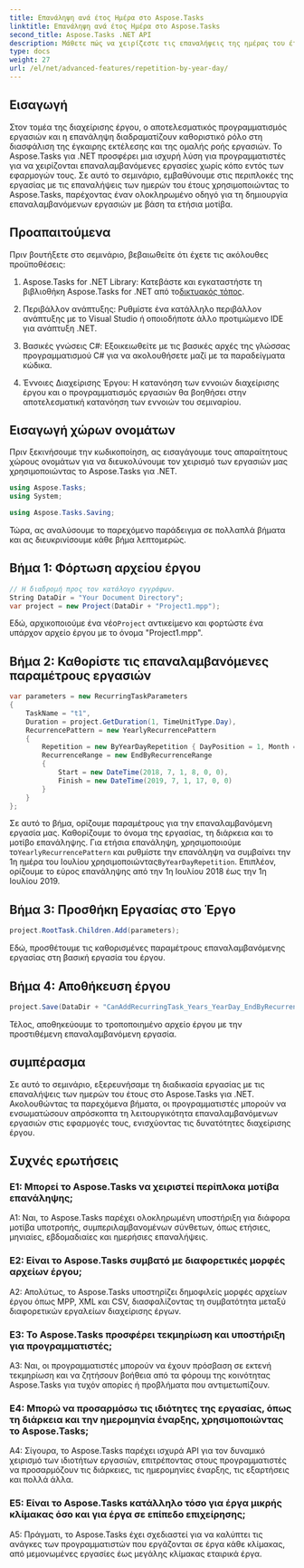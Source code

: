 ```yaml
---
title: Επανάληψη ανά έτος Ημέρα στο Aspose.Tasks
linktitle: Επανάληψη ανά έτος Ημέρα στο Aspose.Tasks
second_title: Aspose.Tasks .NET API
description: Μάθετε πώς να χειρίζεστε τις επαναλήψεις της ημέρας του έτους στο Aspose.Tasks για .NET για να βελτιστοποιήσετε αποτελεσματικά τη διαχείριση επαναλαμβανόμενων εργασιών.
type: docs
weight: 27
url: /el/net/advanced-features/repetition-by-year-day/
---
```

## Εισαγωγή

Στον τομέα της διαχείρισης έργου, ο αποτελεσματικός προγραμματισμός εργασιών και η επανάληψη διαδραματίζουν καθοριστικό ρόλο στη διασφάλιση της έγκαιρης εκτέλεσης και της ομαλής ροής εργασιών. Το Aspose.Tasks για .NET προσφέρει μια ισχυρή λύση για προγραμματιστές για να χειρίζονται επαναλαμβανόμενες εργασίες χωρίς κόπο εντός των εφαρμογών τους. Σε αυτό το σεμινάριο, εμβαθύνουμε στις περιπλοκές της εργασίας με τις επαναλήψεις των ημερών του έτους χρησιμοποιώντας το Aspose.Tasks, παρέχοντας έναν ολοκληρωμένο οδηγό για τη δημιουργία επαναλαμβανόμενων εργασιών με βάση τα ετήσια μοτίβα.

## Προαπαιτούμενα

Πριν βουτήξετε στο σεμινάριο, βεβαιωθείτε ότι έχετε τις ακόλουθες προϋποθέσεις:

1.  Aspose.Tasks for .NET Library: Κατεβάστε και εγκαταστήστε τη βιβλιοθήκη Aspose.Tasks for .NET από το[δικτυακός τόπος](https://releases.aspose.com/tasks/net/).
   
2. Περιβάλλον ανάπτυξης: Ρυθμίστε ένα κατάλληλο περιβάλλον ανάπτυξης με το Visual Studio ή οποιοδήποτε άλλο προτιμώμενο IDE για ανάπτυξη .NET.

3. Βασικές γνώσεις C#: Εξοικειωθείτε με τις βασικές αρχές της γλώσσας προγραμματισμού C# για να ακολουθήσετε μαζί με τα παραδείγματα κώδικα.

4. Έννοιες Διαχείρισης Έργου: Η κατανόηση των εννοιών διαχείρισης έργου και ο προγραμματισμός εργασιών θα βοηθήσει στην αποτελεσματική κατανόηση των εννοιών του σεμιναρίου.

## Εισαγωγή χώρων ονομάτων

Πριν ξεκινήσουμε την κωδικοποίηση, ας εισαγάγουμε τους απαραίτητους χώρους ονομάτων για να διευκολύνουμε τον χειρισμό των εργασιών μας χρησιμοποιώντας το Aspose.Tasks για .NET.

```csharp
using Aspose.Tasks;
using System;

using Aspose.Tasks.Saving;

```

Τώρα, ας αναλύσουμε το παρεχόμενο παράδειγμα σε πολλαπλά βήματα και ας διευκρινίσουμε κάθε βήμα λεπτομερώς.

## Βήμα 1: Φόρτωση αρχείου έργου

```csharp
// Η διαδρομή προς τον κατάλογο εγγράφων.
String DataDir = "Your Document Directory";
var project = new Project(DataDir + "Project1.mpp");
```

 Εδώ, αρχικοποιούμε ένα νέο`Project` αντικείμενο και φορτώστε ένα υπάρχον αρχείο έργου με το όνομα "Project1.mpp".

## Βήμα 2: Καθορίστε τις επαναλαμβανόμενες παραμέτρους εργασιών

```csharp
var parameters = new RecurringTaskParameters
{
    TaskName = "t1",
    Duration = project.GetDuration(1, TimeUnitType.Day),
    RecurrencePattern = new YearlyRecurrencePattern
    {
        Repetition = new ByYearDayRepetition { DayPosition = 1, Month = Month.July },
        RecurrenceRange = new EndByRecurrenceRange
        {
            Start = new DateTime(2018, 7, 1, 8, 0, 0),
            Finish = new DateTime(2019, 7, 1, 17, 0, 0)
        }
    }
};
```

 Σε αυτό το βήμα, ορίζουμε παραμέτρους για την επαναλαμβανόμενη εργασία μας. Καθορίζουμε το όνομα της εργασίας, τη διάρκεια και το μοτίβο επανάληψης. Για ετήσια επανάληψη, χρησιμοποιούμε το`YearlyRecurrencePattern` και ρυθμίστε την επανάληψη να συμβαίνει την 1η ημέρα του Ιουλίου χρησιμοποιώντας`ByYearDayRepetition`. Επιπλέον, ορίζουμε το εύρος επανάληψης από την 1η Ιουλίου 2018 έως την 1η Ιουλίου 2019.

## Βήμα 3: Προσθήκη Εργασίας στο Έργο

```csharp
project.RootTask.Children.Add(parameters);
```

Εδώ, προσθέτουμε τις καθορισμένες παραμέτρους επαναλαμβανόμενης εργασίας στη βασική εργασία του έργου.

## Βήμα 4: Αποθήκευση έργου

```csharp
project.Save(DataDir + "CanAddRecurringTask_Years_YearDay_EndByRecurrenceRange_Test.mpp", SaveFileFormat.Mpp);
```

Τέλος, αποθηκεύουμε το τροποποιημένο αρχείο έργου με την προστιθέμενη επαναλαμβανόμενη εργασία.

## συμπέρασμα

Σε αυτό το σεμινάριο, εξερευνήσαμε τη διαδικασία εργασίας με τις επαναλήψεις των ημερών του έτους στο Aspose.Tasks για .NET. Ακολουθώντας τα παρεχόμενα βήματα, οι προγραμματιστές μπορούν να ενσωματώσουν απρόσκοπτα τη λειτουργικότητα επαναλαμβανόμενων εργασιών στις εφαρμογές τους, ενισχύοντας τις δυνατότητες διαχείρισης έργου.

## Συχνές ερωτήσεις

### Ε1: Μπορεί το Aspose.Tasks να χειριστεί περίπλοκα μοτίβα επανάληψης;

A1: Ναι, το Aspose.Tasks παρέχει ολοκληρωμένη υποστήριξη για διάφορα μοτίβα υποτροπής, συμπεριλαμβανομένων σύνθετων, όπως ετήσιες, μηνιαίες, εβδομαδιαίες και ημερήσιες επαναλήψεις.

### Ε2: Είναι το Aspose.Tasks συμβατό με διαφορετικές μορφές αρχείων έργου;

A2: Απολύτως, το Aspose.Tasks υποστηρίζει δημοφιλείς μορφές αρχείων έργου όπως MPP, XML και CSV, διασφαλίζοντας τη συμβατότητα μεταξύ διαφορετικών εργαλείων διαχείρισης έργων.

### Ε3: Το Aspose.Tasks προσφέρει τεκμηρίωση και υποστήριξη για προγραμματιστές;

A3: Ναι, οι προγραμματιστές μπορούν να έχουν πρόσβαση σε εκτενή τεκμηρίωση και να ζητήσουν βοήθεια από τα φόρουμ της κοινότητας Aspose.Tasks για τυχόν απορίες ή προβλήματα που αντιμετωπίζουν.

### Ε4: Μπορώ να προσαρμόσω τις ιδιότητες της εργασίας, όπως τη διάρκεια και την ημερομηνία έναρξης, χρησιμοποιώντας το Aspose.Tasks;

A4: Σίγουρα, το Aspose.Tasks παρέχει ισχυρά API για τον δυναμικό χειρισμό των ιδιοτήτων εργασιών, επιτρέποντας στους προγραμματιστές να προσαρμόζουν τις διάρκειες, τις ημερομηνίες έναρξης, τις εξαρτήσεις και πολλά άλλα.

### Ε5: Είναι το Aspose.Tasks κατάλληλο τόσο για έργα μικρής κλίμακας όσο και για έργα σε επίπεδο επιχείρησης;

A5: Πράγματι, το Aspose.Tasks έχει σχεδιαστεί για να καλύπτει τις ανάγκες των προγραμματιστών που εργάζονται σε έργα κάθε κλίμακας, από μεμονωμένες εργασίες έως μεγάλης κλίμακας εταιρικά έργα.